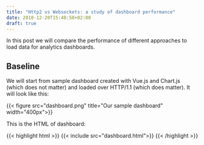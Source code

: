 ```yaml
---
title: "Http2 vs Websockets: a study of dashboard performance"
date: 2018-12-20T15:48:50+02:00
draft: true
---
```


In this post we will compare the performance of different approaches to load data for analytics dashboards.

## Baseline

We will start from sample dashboard created with Vue.js and Chart.js (which does not matter) and loaded over HTTP/1.1 (which does matter). It will look like this:

{{< figure src="dashboard.png" title="Our sample dashboard" width="400px">}}

This is the HTML of dashboard:

{{< highlight html >}}
{{< include src="dashboard.html">}}
{{< /highlight >}}

